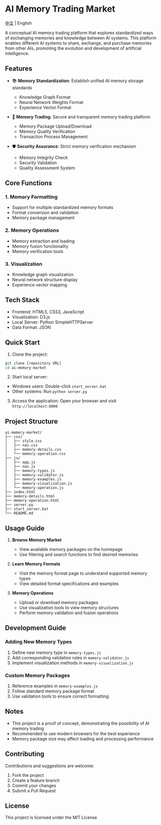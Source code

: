 # AI Memory Trading Market

[中文](README.md) | English

A conceptual AI memory trading platform that explores standardized ways of exchanging memories and knowledge between AI systems. This platform enables different AI systems to share, exchange, and purchase memories from other AIs, promoting the evolution and development of artificial intelligence.

## Features

- 📚 **Memory Standardization**: Establish unified AI memory storage standards
  - Knowledge Graph Format
  - Neural Network Weights Format
  - Experience Vector Format

- 🔄 **Memory Trading**: Secure and transparent memory trading platform
  - Memory Package Upload/Download
  - Memory Quality Verification
  - Transaction Process Management

- 🛡️ **Security Assurance**: Strict memory verification mechanism
  - Memory Integrity Check
  - Security Validation
  - Quality Assessment System

## Core Functions

### 1. Memory Formatting
- Support for multiple standardized memory formats
- Format conversion and validation
- Memory package management

### 2. Memory Operations
- Memory extraction and loading
- Memory fusion functionality
- Memory verification tools

### 3. Visualization
- Knowledge graph visualization
- Neural network structure display
- Experience vector mapping

## Tech Stack

- Frontend: HTML5, CSS3, JavaScript
- Visualization: D3.js
- Local Server: Python SimpleHTTPServer
- Data Format: JSON

## Quick Start

1. Clone the project:
```bash
git clone [repository URL]
cd ai-memory-market
```

2. Start local server:
- Windows users: Double-click `start_server.bat`
- Other systems: Run `python server.py`

3. Access the application:
Open your browser and visit `http://localhost:8000`

## Project Structure

```
ai-memory-market/
├── css/
│   ├── style.css
│   ├── nav.css
│   ├── memory-details.css
│   └── memory-operation.css
├── js/
│   ├── app.js
│   ├── nav.js
│   ├── memory-types.js
│   ├── memory-validator.js
│   ├── memory-examples.js
│   ├── memory-visualization.js
│   └── memory-operation.js
├── index.html
├── memory-details.html
├── memory-operation.html
├── server.py
├── start_server.bat
└── README.md
```

## Usage Guide

1. **Browse Memory Market**
   - View available memory packages on the homepage
   - Use filtering and search functions to find desired memories

2. **Learn Memory Formats**
   - Visit the memory format page to understand supported memory types
   - View detailed format specifications and examples

3. **Memory Operations**
   - Upload or download memory packages
   - Use visualization tools to view memory structures
   - Perform memory validation and fusion operations

## Development Guide

### Adding New Memory Types
1. Define new memory type in `memory-types.js`
2. Add corresponding validation rules in `memory-validator.js`
3. Implement visualization methods in `memory-visualization.js`

### Custom Memory Packages
1. Reference examples in `memory-examples.js`
2. Follow standard memory package format
3. Use validation tools to ensure correct formatting

## Notes

- This project is a proof of concept, demonstrating the possibility of AI memory trading
- Recommended to use modern browsers for the best experience
- Memory package size may affect loading and processing performance

## Contributing

Contributions and suggestions are welcome:
1. Fork the project
2. Create a feature branch
3. Commit your changes
4. Submit a Pull Request

## License

This project is licensed under the MIT License 